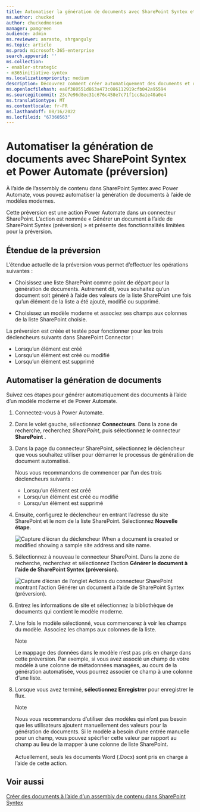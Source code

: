 ```yaml
---
title: Automatiser la génération de documents avec SharePoint Syntex et Power Automate (préversion)
ms.author: chucked
author: chuckedmonson
manager: pamgreen
audience: admin
ms.reviewer: anrasto, shrganguly
ms.topic: article
ms.prod: microsoft-365-enterprise
search.appverid: ''
ms.collection:
- enabler-strategic
- m365initiative-syntex
ms.localizationpriority: medium
description: Découvrez comment créer automatiquement des documents et d’autres contenus à l’aide de SharePoint Syntex et de Power Automate.
ms.openlocfilehash: ea8f380551d863a473c086112919cfb042a95594
ms.sourcegitcommit: 23c7e96d8ec31c676c458e7c71f1cc8a1e40a0e4
ms.translationtype: MT
ms.contentlocale: fr-FR
ms.lasthandoff: 08/16/2022
ms.locfileid: "67360563"
---
```

# <a name="automate-document-generation-with-sharepoint-syntex-and-power-automate-preview"></a>Automatiser la génération de documents avec SharePoint Syntex et Power Automate (préversion)

À l’aide de l’assembly de contenu dans SharePoint Syntex avec Power Automate, vous pouvez automatiser la génération de documents à l’aide de modèles modernes. 

Cette préversion est une action Power Automate dans un connecteur SharePoint. L’action est nommée « Générer un document à l’aide de SharePoint Syntex (préversion) » et présente des fonctionnalités limitées pour la préversion. 

## <a name="scope-of-the-preview"></a>Étendue de la préversion 

L’étendue actuelle de la préversion vous permet d’effectuer les opérations suivantes :  

- Choisissez une liste SharePoint comme point de départ pour la génération de documents. Autrement dit, vous souhaitez qu’un document soit généré à l’aide des valeurs de la liste SharePoint une fois qu’un élément de la liste a été ajouté, modifié ou supprimé. 

- Choisissez un modèle moderne et associez ses champs aux colonnes de la liste SharePoint choisie. 

La préversion est créée et testée pour fonctionner pour les trois déclencheurs suivants dans SharePoint Connector :

- Lorsqu’un élément est créé
- Lorsqu’un élément est créé ou modifié
- Lorsqu’un élément est supprimé

## <a name="automate-document-generation"></a>Automatiser la génération de documents 

Suivez ces étapes pour générer automatiquement des documents à l’aide d’un modèle moderne et de Power Automate. 

1. Connectez-vous à Power Automate.

2. Dans le volet gauche, sélectionnez **Connecteurs**. Dans la zone de recherche, recherchez *SharePoint*, puis sélectionnez le connecteur **SharePoint** .

3. Dans la page du connecteur SharePoint, sélectionnez le déclencheur que vous souhaitez utiliser pour démarrer le processus de génération de document automatisé. 

    Nous vous recommandons de commencer par l’un des trois déclencheurs suivants :

    - Lorsqu’un élément est créé
    - Lorsqu’un élément est créé ou modifié
    - Lorsqu’un élément est supprimé

4. Ensuite, configurez le déclencheur en entrant l’adresse du site SharePoint et le nom de la liste SharePoint. Sélectionnez **Nouvelle étape**. 

   ![Capture d’écran du déclencheur When a document is created or modified showing a sample site address and site name.](../media/content-understanding/document-generation-trigger.png)

5. Sélectionnez à nouveau le connecteur SharePoint. Dans la zone de recherche, recherchez et sélectionnez l’action **Générer le document à l’aide de SharePoint Syntex (préversion).**

   ![Capture d’écran de l’onglet Actions du connecteur SharePoint montrant l’action Générer un document à l’aide de SharePoint Syntex (préversion).](../media/content-understanding/document-generation-action.png) 

6. Entrez les informations de site et sélectionnez la bibliothèque de documents qui contient le modèle moderne. 

7. Une fois le modèle sélectionné, vous commencerez à voir les champs du modèle. Associez les champs aux colonnes de la liste. 

    > [!NOTE]
    >Le mappage des données dans le modèle n’est pas pris en charge dans cette préversion. Par exemple, si vous avez associé un champ de votre modèle à une colonne de métadonnées managées, au cours de la génération automatisée, vous pourrez associer ce champ à une colonne d’une liste. 

8. Lorsque vous avez terminé, **sélectionnez Enregistrer** pour enregistrer le flux. 

    > [!NOTE]
    > Nous vous recommandons d’utiliser des modèles qui n’ont pas besoin que les utilisateurs ajoutent manuellement des valeurs pour la génération de documents. Si le modèle a besoin d’une entrée manuelle pour un champ, vous pouvez spécifier cette valeur par rapport au champ au lieu de la mapper à une colonne de liste SharePoint.<br><br> Actuellement, seuls les documents Word (.Docx) sont pris en charge à l’aide de cette action.  

## <a name="see-also"></a>Voir aussi

 [Créer des documents à l’aide d’un assembly de contenu dans SharePoint Syntex](content-assembly.md)

